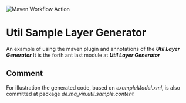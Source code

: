 ![Maven Workflow Action](https://github.com/Ma-Vin/de.ma_vin.util.layerGenerator/actions/workflows/maven.yml/badge.svg)

# Util Sample Layer Generator
An example of using the maven plugin and annotations of the ***Util Layer Generator***
It is the forth ant last module at ***Util Layer Generator***

## Comment
For illustration the generated code, based on *exampleModel.xml*, is also committed at package *de.ma_vin.util.sample.content*
